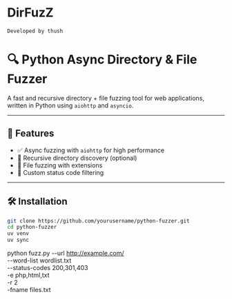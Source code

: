 # DirFuzZ
```
Developed by thush
```
# 🔍 Python Async Directory & File Fuzzer

A fast and recursive directory + file fuzzing tool for web applications, written in Python using `aiohttp` and `asyncio`.

---

## 🚀 Features

- ✅ Async fuzzing with `aiohttp` for high performance
- 🔁 Recursive directory discovery (optional)
- 📄 File fuzzing with extensions
- 🧪 Custom status code filtering

---

## 🛠️ Installation

```bash
git clone https://github.com/yourusername/python-fuzzer.git
cd python-fuzzer
uv venv
uv sync
```


python fuzz.py --url http://example.com/ \
  --word-list wordlist.txt \
  --status-codes 200,301,403 \
  -e php,html,txt \
  -r 2 \
  -fname files.txt


